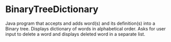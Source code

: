 # BinaryTreeDictionary
Java program that accepts and adds word(s) and its definition(s) into a Binary tree. Displays dictionary of words in alphabetical order. Asks for user input to delete a word and displays deleted word in a separate list.
